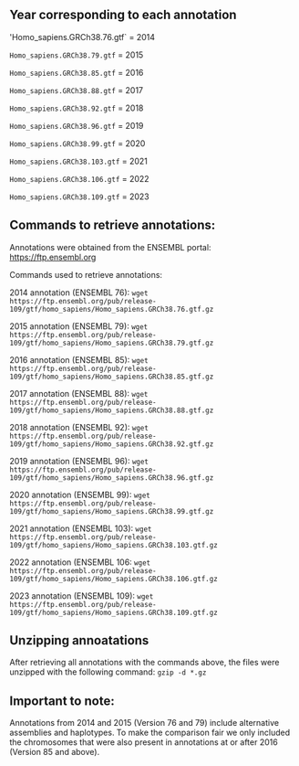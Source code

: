 ## Year corresponding to each annotation

'Homo_sapiens.GRCh38.76.gtf` = 2014 

`Homo_sapiens.GRCh38.79.gtf` = 2015

`Homo_sapiens.GRCh38.85.gtf` = 2016

`Homo_sapiens.GRCh38.88.gtf` = 2017

`Homo_sapiens.GRCh38.92.gtf` = 2018

`Homo_sapiens.GRCh38.96.gtf` = 2019

`Homo_sapiens.GRCh38.99.gtf` = 2020

`Homo_sapiens.GRCh38.103.gtf` = 2021

`Homo_sapiens.GRCh38.106.gtf` = 2022

`Homo_sapiens.GRCh38.109.gtf` = 2023


## Commands to retrieve annotations:

Annotations were obtained from the ENSEMBL portal: https://ftp.ensembl.org

Commands used to retrieve annotations:

2014 annotation (ENSEMBL 76): `wget https://ftp.ensembl.org/pub/release-109/gtf/homo_sapiens/Homo_sapiens.GRCh38.76.gtf.gz`

2015 annotation (ENSEMBL 79): `wget https://ftp.ensembl.org/pub/release-109/gtf/homo_sapiens/Homo_sapiens.GRCh38.79.gtf.gz`

2016 annotation (ENSEMBL 85): `wget https://ftp.ensembl.org/pub/release-109/gtf/homo_sapiens/Homo_sapiens.GRCh38.85.gtf.gz`

2017 annotation (ENSEMBL 88): `wget https://ftp.ensembl.org/pub/release-109/gtf/homo_sapiens/Homo_sapiens.GRCh38.88.gtf.gz`

2018 annotation (ENSEMBL 92): `wget https://ftp.ensembl.org/pub/release-109/gtf/homo_sapiens/Homo_sapiens.GRCh38.92.gtf.gz`

2019 annotation (ENSEMBL 96): `wget https://ftp.ensembl.org/pub/release-109/gtf/homo_sapiens/Homo_sapiens.GRCh38.96.gtf.gz`

2020 annotation (ENSEMBL 99): `wget https://ftp.ensembl.org/pub/release-109/gtf/homo_sapiens/Homo_sapiens.GRCh38.99.gtf.gz`

2021 annotation (ENSEMBL 103): `wget https://ftp.ensembl.org/pub/release-109/gtf/homo_sapiens/Homo_sapiens.GRCh38.103.gtf.gz`

2022 annotation (ENSEMBL 106: `wget https://ftp.ensembl.org/pub/release-109/gtf/homo_sapiens/Homo_sapiens.GRCh38.106.gtf.gz`

2023 annotation (ENSEMBL 109): `wget https://ftp.ensembl.org/pub/release-109/gtf/homo_sapiens/Homo_sapiens.GRCh38.109.gtf.gz`


## Unzipping annoatations

After retrieving all annotations with the commands above, the files were unzipped with the following command: `gzip -d *.gz`


## Important to note:

Annotations from 2014 and 2015 (Version 76 and 79) include alternative assemblies and haplotypes. To make the comparison fair we only included the chromosomes that were also present in
annotations at or after 2016 (Version 85 and above).
